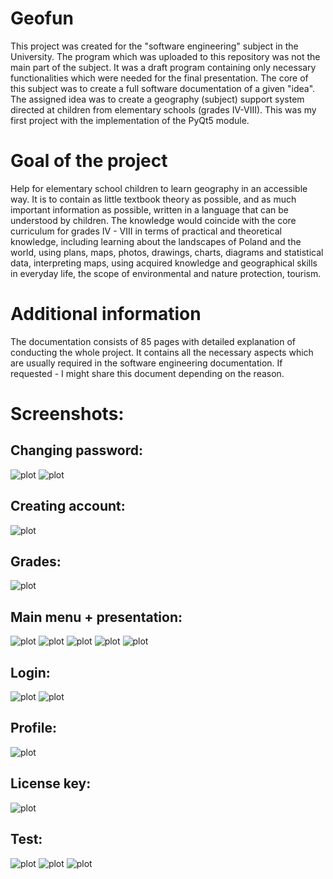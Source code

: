 # Geofun

This project was created for the "software engineering" subject in the University. The program which was uploaded to this repository was not the main part of the subject. It was a draft program containing only necessary functionalities which were needed for the final presentation. The core of this subject was to create a full software documentation of a given "idea". The assigned idea was to create a geography (subject) support system directed at children from elementary schools (grades IV-VIII). This was my first project with the implementation of the PyQt5 module.

# Goal of the project

Help for elementary school children to learn geography in an accessible way. It is to contain as little textbook theory as possible, and as much important information as possible, written in a language that can be understood by children. The knowledge would coincide with the core curriculum for grades IV - VIII in terms of practical and theoretical knowledge, including learning about the landscapes of Poland and the world, using plans, maps, photos, drawings, charts, diagrams and statistical data, interpreting maps, using acquired knowledge and geographical skills in everyday life, the scope of environmental and nature protection, tourism.

# Additional information

The documentation consists of 85 pages with detailed explanation of conducting the whole project. It contains all the necessary aspects which are usually required in the software engineering documentation. If requested - I might share this document depending on the reason.

# Screenshots:

## Changing password:

![plot](./Explanation/Change_password_correct.jpg)
![plot](./Explanation/Change_password_error.jpg)

## Creating account:

![plot](./Explanation/Creating_account.jpg)

## Grades:

![plot](./Explanation/Grades.jpg)

## Main menu + presentation:

![plot](./Explanation/Main_menu.jpg)
![plot](./Explanation/Kurs_podstawowy.jpg)
![plot](./Explanation/Panstwa.jpg)
![plot](./Explanation/Panstwa_europy.jpg)
![plot](./Explanation/Panstwa_europy_last_slide.jpg)

## Login:

![plot](./Explanation/Login.jpg)
![plot](./Explanation/No_license.jpg)

## Profile:

![plot](./Explanation/Profile.jpg)

## License key:

![plot](./Explanation/Submit_license_key.jpg)

## Test:

![plot](./Explanation/Test_1.jpg)
![plot](./Explanation/Test_2.jpg)
![plot](./Explanation/Test_final_result.jpg)
